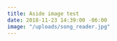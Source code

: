 ```yaml
---
title: Aside image test
date: 2018-11-23 14:39:00 -06:00
image: "/uploads/song_reader.jpg"
---
```



